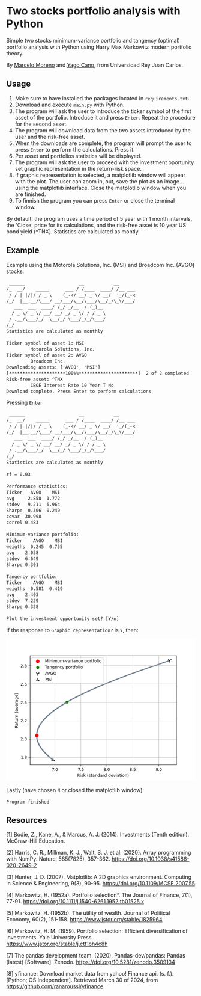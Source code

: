 # Two stocks portfolio analysis with Python

Simple two stocks minimum-variance portfolio and tangency (optimal) portfolio analysis with Python using Harry Max Markowitz modern 
portfolio theory.

By [Marcelo Moreno](https://www.linkedin.com/in/marcelomorenop/) and [Yago Cano](https://www.linkedin.com/in/yagocano/), from Universidad Rey Juan Carlos.

## Usage

1. Make sure to have installed the packages located in `requirements.txt`.
2. Download and execute `main.py` with Python.
3. The program will ask the user to introduce the ticker symbol of the first asset of the portfolio. Introduce it and press `Enter`. Repeat the procedure for the second asset.
4. The program will download data from the two assets introduced by the user and the risk-free asset.
6. When the downloads are complete, the program will prompt the user to press `Enter` to perform the calculations. Press it.
7. Per asset and portfolios statistics will be displayed.
7. The program will ask the user to proceed with the investment oportunity set graphic representation in the return-risk space.
8. If graphic representation is selected, a matplotlib window will appear with the plot. The user can zoom in, out, save the plot as an image... using the matplotlib interface. Close the matplotlib window when you are finished.
9. To finnish the program you can press `Enter` or close the terminal window.

By default, the program uses a time period of 5 year with 1 month intervals, the 'Close' price for its calculations, 
and the risk-free asset is 10 year US bond yield (^TNX). Statistics are calculated as montly.

## Example

Example using the Motorola Solutions, Inc. (MSI) and Broadcom Inc. (AVGO) stocks:

```
 ______                    __           __
/_  __/    _____      ___ / /____  ____/ /__ ___
 / / | |/|/ / _ \    (_-</ __/ _ \/ __/  '_/(_-<
/_/  |__,__/\___/ __/___/\__/\___/\__/_/\_\/___/
   ___  ___  ____/ /_/ _/__  / (_)__
  / _ \/ _ \/ __/ __/ _/ _ \/ / / _ \
 / .__/\___/_/  \__/_/ \___/_/_/\___/
/_/
Statistics are calculated as monthly

Ticker symbol of asset 1: MSI
         Motorola Solutions, Inc.
Ticker symbol of asset 2: AVGO
         Broadcom Inc.
Downloading assets: ['AVGO', 'MSI']
[*********************100%%**********************]  2 of 2 completed
Risk-free asset: ^TNX
         CBOE Interest Rate 10 Year T No
Download complete. Press Enter to perform calculations 
```

Pressing `Enter`

```
 ______                    __           __
/_  __/    _____      ___ / /____  ____/ /__ ___
 / / | |/|/ / _ \    (_-</ __/ _ \/ __/  '_/(_-<
/_/  |__,__/\___/ __/___/\__/\___/\__/_/\_\/___/
   ___  ___  ____/ /_/ _/__  / (_)__
  / _ \/ _ \/ __/ __/ _/ _ \/ / / _ \
 / .__/\___/_/  \__/_/ \___/_/_/\___/
/_/
Statistics are calculated as monthly

rf = 0.03

Performance statistics:
Ticker   AVGO    MSI
avg     2.858  1.772
stdev   9.211  6.964
Sharpe  0.306  0.249
covar  30.998
correl 0.483

Minimum-variance portfolio:
Ticker    AVGO    MSI
weigths  0.245  0.755
avg    2.038
stdev  6.649
Sharpe 0.301

Tangency portfolio:
Ticker    AVGO    MSI
weigths  0.581  0.419
avg    2.403
stdev  7.229
Sharpe 0.328

Plot the investment opportunity set? [Y/n]
```

If the response to ```Graphic representation?``` is ```Y```, then:

![Plot example](/demo/Figure_1.png)

Lastly (have chosen ```N``` or closed the matplotlib window):

```
Program finished
```

## Resources

[1] Bodie, Z., Kane, A., & Marcus, A. J. (2014). Investments (Tenth edition). McGraw-Hill Education.

[2] Harris, C. R., Millman, K. J., Walt, S. J. et al. (2020). Array programming with NumPy. Nature, 585(7825), 357-362. https://doi.org/10.1038/s41586-020-2649-2

[3] Hunter, J. D. (2007). Matplotlib: A 2D graphics environment. Computing in Science & Engineering, 9(3), 90-95. https://doi.org/10.1109/MCSE.2007.55

[4] Markowitz, H. (1952a). Portfolio selection*. The Journal of Finance, 7(1), 77-91. https://doi.org/10.1111/j.1540-6261.1952.tb01525.x

[5] Markowitz, H. (1952b). The utility of wealth. Journal of Political Economy, 60(2), 151-158. https://www.jstor.org/stable/1825964

[6] Markowitz, H. M. (1959). Portfolio selection: Efficient diversification of investments. Yale University Press. https://www.jstor.org/stable/j.ctt1bh4c8h

[7] The pandas development team. (2020). Pandas-dev/pandas: Pandas (latest) [Software]. Zenodo. https://doi.org/10.5281/zenodo.3509134

[8] yfinance: Download market data from yahoo! Finance api. (s. f.). [Python; OS Independent]. Retrieved March 30 of 2024, from https://github.com/ranaroussi/yfinance

